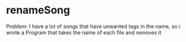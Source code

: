 # renameSong
 Problem: I have a lot of songs that have unwanted tags in the name, so i wrote a Program that takes the name of each file and removes it 
